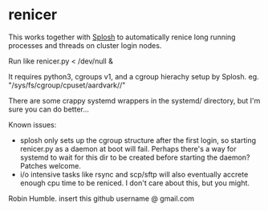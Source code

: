 # renicer

This works together with [Splosh](https://github.com/plaguedbypenguins/splosh/) to automatically renice long running processes and threads on cluster login nodes.

Run like
   renicer.py < /dev/null &

It requires python3, cgroups v1, and a cgroup hierachy setup by Splosh. eg. "/sys/fs/cgroup/cpuset/aardvark/<users>/"

There are some crappy systemd wrappers in the systemd/ directory, but I'm sure you can do better...

Known issues:
* splosh only sets up the cgroup structure after the first login, so starting renicer.py as a daemon at boot will fail. Perhaps there's a way for systemd to wait for this dir to be created before starting the daemon? Patches welcome.
* i/o intensive tasks like rsync and scp/sftp will also eventually accrete enough cpu time to be reniced. I don't care about this, but you might.

Robin Humble.  insert this github username @ gmail.com
